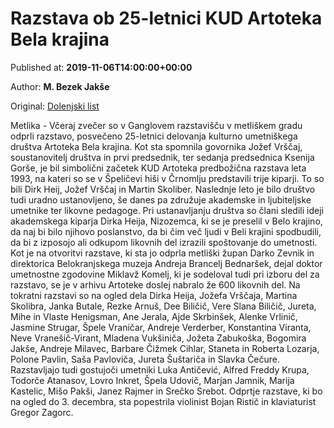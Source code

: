 
# Razstava ob 25-letnici KUD Artoteka Bela krajina

Published at: **2019-11-06T14:00:00+00:00**

Author: **M. Bezek Jakše**

Original: [Dolenjski list](https://www.dolenjskilist.si/2019/11/06/228228/novice/bela_krajina/Razstava_ob_25_letnici_KUD_Artoteka_Bela_krajina/)

Metlika - Včeraj zvečer so v Ganglovem razstavišču v metliškem gradu odprli razstavo, posvečeno 25-letnici delovanja kulturno umetniškega društva Artoteka Bela krajina. Kot sta spomnila govornika Jožef Vrščaj, soustanovitelj društva in prvi predsednik, ter sedanja predsednica Ksenija Gorše, je bil simbolični začetek KUD Artoteka predbožična razstava leta 1993, na kateri so se v Špeličevi hiši v Črnomlju predstavili trije kiparji. To so bili Dirk Heij, Jožef Vrščaj in Martin Skoliber.
Naslednje leto je bilo društvo tudi uradno ustanovljeno, še danes pa združuje akademske in ljubiteljske umetnike ter likovne pedagoge. Pri ustanavljanju društva so člani sledili ideji akademskega kiparja Dirka Heija, Nizozemca, ki se je preselil v Belo krajino, da naj bi bilo njihovo poslanstvo, da bi čim več ljudi v Beli krajini spodbudili, da bi z izposojo ali odkupom likovnih del izrazili spoštovanje do umetnosti.
Kot je na otvoritvi razstave, ki sta jo odprla metliški župan Darko Zevnik in direktorica Belokranjskega muzeja Andreja Brancelj Bednaršek, dejal doktor umetnostne zgodovine Miklavž Komelj, ki je sodeloval tudi pri izboru del za razstavo, se je v arhivu Artoteke doslej nabralo že 600 likovnih del. Na tokratni razstavi so na ogled dela Dirka Heija, Jožefa Vrščaja, Martina Skolibra, Janka Butale, Rezke Arnuš, Dee Biličič, Vere Slana Biličič, Jureta, Mihe in Vlaste Henigsman, Ane Jerala, Ajde Skrbinšek, Alenke Vrlinič, Jasmine Strugar, Špele Vraničar, Andreje Verderber, Konstantina Viranta, Neve Vranešič-Virant, Mladena Vukšiniča, Jožeta Zabukoška, Bogomira Jakše, Andreje Milavec, Barbare Čižmek Cihlar, Staneta in Roberta Lozarja, Polone Pavlin, Saša Pavloviča, Jureta Šuštariča in Slavka Čečure. Razstavljajo tudi gostujoči umetniki Luka Antičević, Alfred Freddy Krupa, Todorče Atanasov, Lovro Inkret, Špela Udovič, Marjan Jamnik, Marija Kastelic, Mišo Pakši, Janez Rajmer in Srečko Srebot.
Odprtje razstave, ki bo na ogled do 3. decembra, sta popestrila violinist Bojan Ristič in klaviaturist Gregor Zagorc.
